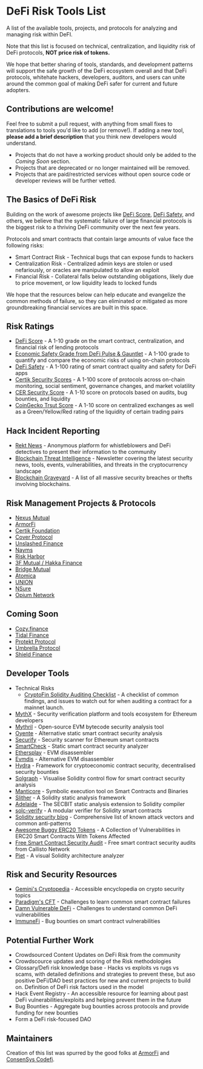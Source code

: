 # DeFi Risk Tools List
A list of the available tools, projects, and protocols for analyzing and managing risk within DeFI.

Note that this list is focused on technical, centralization, and liquidity risk of DeFi protocols, **NOT price risk of tokens.**

We hope that better sharing of tools, standards, and development patterns will support the safe growth of the DeFi ecosystem overall and that DeFi protocols, whitehate hackers, developers, auditors, and users can unite around the common goal of making DeFi safer for current and future adopters.

## Contributions are welcome!
Feel free to submit a pull request, with anything from small fixes to translations to tools you'd like to add (or remove!). If adding a new tool, **please add a brief description** that you think new developers would understand.
* Projects that do not have a working product should only be added to the *Coming Soon* section.
* Projects that are deprecated or no longer maintained will be removed.
* Projects that are paid/restricted services without open source code or developer reviews will be further vetted.

## The Basics of DeFi Risk
Building on the work of awesome projects like [DeFi Score](https://defiscore.io/), [DeFi Safety](https://defisafety.com/), and others, we believe that the systematic failure of large financial protocols is the biggest risk to a thriving DeFi community over the next few years.

Protocols and smart contracts that contain large amounts of value face the following risks:
* Smart Contract Risk - Technical bugs that can expose funds to hackers
* Centralization Risk - Centralized admin keys are stolen or used nefariously, or oracles are manipulated to allow an exploit
* Financial Risk - Collateral falls below outstanding obligations, likely due to price movement, or low liquidity leads to locked funds

We hope that the resources below can help educate and evangelize the common methods of failure, so they can eliminated or mitigated as more groundbreaking financial services are built in this space.

## Risk Ratings
* [DeFi Score](https://defiscore.io/) - A 1-10 grade on the smart contract, centralization, and financial risk of lending protocols
* [Economic Safety Grade from DeFi Pulse & Gauntlet](https://defipulse.com/blog/introducing-the-defi-pulse-economic-safety-grade/) - A 1-100 grade to quantify and compare the economic risks of using on-chain protocols
* [DeFi Safety](https://defisafety.com/) - A 1-100 rating of smart contract quality and safety for DeFi apps
* [Certik Security Scores](https://www.certik.org/) - A 1-100 score of protocols across on-chain monitoring, social sentiment, governance changes, and market volatility
* [CER Security Score](https://cer.live/defi) - A 1-10 score on protocols based on audits, bug bounties, and liquidity
* [CoinGecko Trsut Score](https://www.coingecko.com/en/methodology) - A 1-10 score on centralized exchanges as well as a Green/Yellow/Red rating of the liquidity of certain trading pairs

## Hack Incident Reporting
* [Rekt News](https://www.rekt.news/) - Anonymous platform for whistleblowers and DeFi detectives to present their information to the community
* [Blockchain Threat Intelligence](https://blockthreat.substack.com/) - Newsletter covering the latest security news, tools, events, vulnerabilities, and threats in the cryptocurrency landscape
* [Blockchain Graveyard](https://magoo.github.io/Blockchain-Graveyard/) - A list of all massive security breaches or thefts involving blockchains.

## Risk Management Projects & Protocols
* [Nexus Mutual](https://nexusmutual.io/)
* [ArmorFi](https://armor.fi/)
* [Certik Foundation](https://shield.certik.foundation/)
* [Cover Protocol](https://www.coverprotocol.com/)
* [Unslashed Finance](https://unslashed.finance)
* [Nayms](https://nayms.io/)
* [Risk Harbor](https://www.riskharbor.com/)
* [3F Mutual / Hakka Finance](https://3fmutual.com/)
* [Bridge Mutual](https://www.bridgemutual.io)
* [Atomica](https://atomica.org/)
* [UNION](https://www.unn.finance)
* [NSure](https://nsure.network/#/)
* [Opium Network](https://opium.finance/)

## Coming Soon
* [Cozy.finance](https://cozy.finance/)
* [Tidal Finance](https://tidal.finance/)
* [Protekt Protocol](https://www.protektprotocol.com/)
* [Umbrella Protocol](https://medium.com/yam-finance/introducing-the-umbrella-protocol-by-yam-e89109548c6d)
* [Shield Finance](https://shieldfinance.net/)

## Developer Tools
* Technical Risks
  * [CryptoFin Solidity Auditing Checklist](https://github.com/cryptofinlabs/audit-checklist) - A checklist of common findings, and issues to watch out for when auditing a contract for a mainnet launch.
* [MythX](https://mythx.io/) - Security verification platform and tools ecosystem for Ethereum developers
* [Mythril](https://github.com/ConsenSys/mythril) - Open-source EVM bytecode security analysis tool
* [Oyente](https://github.com/melonproject/oyente) - Alternative static smart contract security analysis
* [Securify](https://securify.chainsecurity.com/) - Security scanner for Ethereum smart contracts
* [SmartCheck](https://tool.smartdec.net/) - Static smart contract security analyzer
* [Ethersplay](https://github.com/crytic/ethersplay) - EVM disassembler
* [Evmdis](https://github.com/Arachnid/evmdis) - Alternative EVM disassembler
* [Hydra](https://github.com/IC3Hydra/Hydra) - Framework for cryptoeconomic contract security, decentralised security bounties
* [Solgraph](https://github.com/raineorshine/solgraph) - Visualise Solidity control flow for smart contract security analysis
* [Manticore](https://github.com/trailofbits/manticore) - Symbolic execution tool on Smart Contracts and Binaries
* [Slither](https://github.com/crytic/slither) - A Solidity static analysis framework
* [Adelaide](https://github.com/sec-bit/adelaide) - The SECBIT static analysis extension to Solidity compiler
* [solc-verify](https://github.com/SRI-CSL/solidity/) - A modular verifier for Solidity smart contracts
* [Solidity security blog](https://github.com/sigp/solidity-security-blog) - Comprehensive list of known attack vectors and common anti-patterns
* [Awesome Buggy ERC20 Tokens](https://github.com/sec-bit/awesome-buggy-erc20-tokens) - A Collection of Vulnerabilities in ERC20 Smart Contracts With Tokens Affected
* [Free Smart Contract Security Audit](https://callisto.network/smart-contract-audit/) - Free smart contract security audits from Callisto Network
* [Piet](https://piet.slock.it) - A visual Solidity architecture analyzer

## Risk and Security Resources
* [Gemini's Cryptopedia](https://www.gemini.com/cryptopedia/explore#security) - Accessible encyclopedia on crypto security topics
* [Paradigm's CFT](https://ctf.paradigm.xyz/) - Challenges to learn common smart contract failures
* [Damn Vulnerable DeFi](https://www.damnvulnerabledefi.xyz/) - Challenges to understand common DeFi vulnerabilities
* [ImmuneFi](https://immunefi.com/) - Bug bounties on smart contract vulnerabilities

## Potential Further Work
* Crowdsourced Content Updates on DeFi Risk from the community
* Crowdscource updates and scoring of the Risk methodologies
* Glossary/Defi risk knowledge base - Hacks vs exploits vs rugs vs scams, with detailed definitions and strategies to prevent these, but aso positive DeFi/DAO best practices for new and current projects to build on. Definition of DeFi risk factors used in the model
* Hack Event Registry - An accessible resource for learning about past DeFi vulnerabilities/exploits and helping prevent them in the future
* Bug Bounties - Aggregate bug bounties across protocols and provide funding for new bounties
* Form a DeFi risk-focused DAO

## Maintainers
Creation of this list was spurred by the good folks at [ArmorFi](https://armor.fi/) and [ConsenSys Codefi](https://consensys.net/codefi/).
